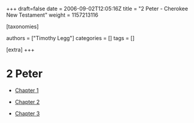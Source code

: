 +++
draft=false
date = 2006-09-02T12:05:16Z
title = "2 Peter - Cherokee New Testament"
weight = 1157213116

[taxonomies]

authors = ["Timothy Legg"]
categories = []
tags = []

[extra]
+++
# 2 Peter

* [Chapter 1](@/cherokee-new-testament/2-peter/2201/index.md)

* [Chapter 2](@/cherokee-new-testament/2-peter/2202/index.md)

* [Chapter 3](@/cherokee-new-testament/2-peter/2203/index.md)

